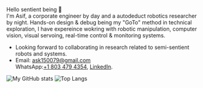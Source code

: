 Hello sentient being 👋 <br>
I'm Asif, a corporate engineer by day and a autodeduct robotics researcher by night. Hands-on design & debug being my "GoTo" method in technical exploration, I have expereince wokring with robotic manipulation, computer vision, visual servoing, real-time control & monitoring systems.
- Looking forward to collaborating in research related to semi-sentient robots and systems.
- Email: ask150079@gmail.com <br> WhatsApp:[+1 803 479 4354](), [LinkedIn](https://www.linkedin.com/in/md-asifuzzaman-khan-6117a2147/).


![My GitHub stats](https://github-readme-stats.vercel.app/api?username=AsifKhan991&show_icons=true&theme=dark&hide=contribs&custom_title=My&nbsp;GitHub&nbsp;stats) 
![Top Langs](https://github-readme-stats.vercel.app/api/top-langs/?username=AsifKhan991&show_icons=true&theme=dark&layout=donut)
<!---
AsifKhan991/AsifKhan991 is a ✨ special ✨ repository because its `README.md` (this file) appears on your GitHub profile.
You can click the Preview link to take a look at your changes.
--->
